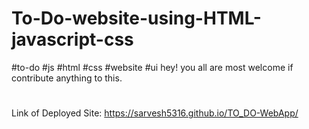 # To-Do-website-using-HTML-javascript-css
#to-do #js #html #css #website #ui
hey! you all are most welcome if contribute anything to this.
#
#
#
Link of Deployed Site: https://sarvesh5316.github.io/TO_DO-WebApp/
